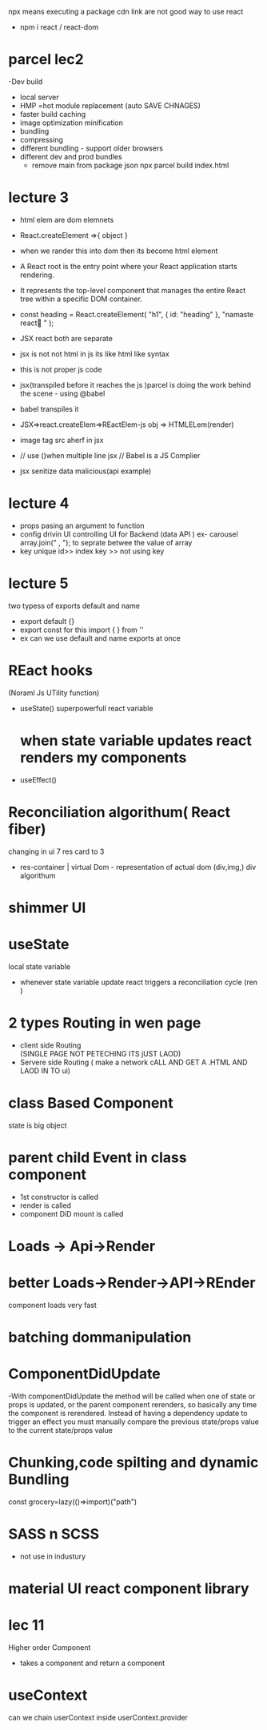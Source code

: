 npx means executing a package
cdn link are not good way to use react
- npm i react / react-dom

# parcel lec2

-Dev build

- local server
- HMP =hot module replacement (auto SAVE CHNAGES)
- faster build caching
- image optimization
  minification
- bundling
- compressing
- different bundling - support older browsers
- different dev and prod bundles
  - remove main from package json
  npx parcel build index.html

# lecture 3

- html elem are dom elemnets
- React.createElement =>{ object }
- when we rander this into dom then its become html element
- A React root is the entry point where your React application starts rendering.
- It represents the top-level component that manages the entire React tree within a specific DOM container.

- const heading = React.createElement(
 "h1",
 { id: "heading" },
 "namaste react🚀 "
 );
-  JSX react both are separate

- jsx is not not html in js its like html like syntax
- this is not proper js code 
-  jsx(transpiled before it reaches the js )parcel is doing the work behind the scene - using @babel
- babel transpiles it 
- JSX=>react.createElem=>REactElem-js obj => HTMLELem(render)
- image tag src aherf in jsx
- // use ()when multiple line jsx
// Babel is a JS Complier
- jsx senitize data malicious(api example)

 # lecture 4
 - props pasing an argument to function 
 - config drivin UI
controlling  UI for Backend (data API ) ex- carousel
array.join(" , "); to seprate betwee the value of array 
- key 
unique id>> index key >> not using key 
 # lecture 5 
 two typess of exports 
 default and name
-  export default {<name>}
- export const <componenets>
 for this
 import { <Name >} from '<path>'
- ex can we use default and name exports at once 
# REact hooks
(Noraml Js UTility function)
- useState()
   superpowerfull react variable
   # when state variable updates  react renders my components 
- useEffect()
# Reconciliation algorithum( React fiber)
   changing in ui 7 res card to 3 
  -   res-container 
          |
      virtual Dom - representation of actual dom (div,img,) 
      div algorithum 
# shimmer UI
# useState 
local state variable 
- whenever state variable update react triggers a reconciliation cycle (ren )


#  2 types Routing  in wen page
- client side Routing  
(SINGLE PAGE NOT PETECHING ITS jUST LAOD)
- Servere side Routing 
( make a network cALL AND GET A .HTML AND LAOD IN TO ui)
# class Based Component
  state is big object
# parent child Event in class component
- 1st constructor is called
- render is called
- component DiD mount is called
# Loads -> Api->Render 
# better Loads->Render->API->REnder
component loads very fast

# batching dommanipulation

# ComponentDidUpdate
-With componentDidUpdate the method will be called when one of state or props is updated, or the parent component rerenders, so basically any time the component is rerendered. Instead of having a dependency update to trigger an effect you must manually compare the previous state/props value to the current state/props value

# Chunking,code spilting and dynamic Bundling 
const grocery=lazy(()=>import)("path")
# SASS n SCSS
- not use in industury
# material UI react component library 


# lec 11
Higher order Component 
- takes a component and return a component

# useContext 
can we chain userContext inside userContext.provider 